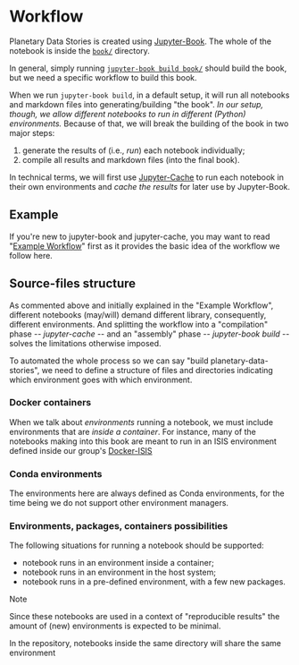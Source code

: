# Workflow

[Jupyter-Book]: https://jupyter-book.org
[Jupyter-Cache]: https://jupyter-cache.readthedocs.io


Planetary Data Stories is created using [Jupyter-Book][].
The whole of the notebook is inside the [`book/`](../book) directory.

In general, simply running 
[`jupyter-book build book/`](https://jupyterbook.org/en/stable/start/build.html)
should build the book, but we need a specific workflow to build this book.

When we run `jupyter-book build`, in a default setup, it will run all notebooks
and markdown files into generating/building "the book".
*In our setup, though, we allow different notebooks to run in different (Python) 
environments.*
Because of that, we will break the building of the book in two major steps:

1. generate the results of (i.e., *run*) each notebook individually;
2. compile all results and markdown files (into the final book).

In technical terms, we will first use [Jupyter-Cache][] to run each notebook
in their own environments and *cache the results* for later use by Jupyter-Book.


## Example

If you're new to jupyter-book and jupyter-cache, you may want to read 
"[Example Workflow](example_workflow.md)" first
as it provides the basic idea of the workflow we follow here.


## Source-files structure

As commented above and initially explained in the "Example Workflow",
different notebooks (may/will) demand different library, consequently,
different environments.
And splitting the workflow into a "compilation" phase -- *jupyter-cache* --
and an "assembly" phase -- *jupyter-book build* -- solves the limitations
otherwise imposed.

To automated the whole process so we can say "build planetary-data-stories",
we need to define a structure of files and directories indicating which
environment goes with which environment.

### Docker containers

When we talk about *environments* running a notebook, we must include
environments that are *inside a container*.
For instance, many of the notebooks making into this book are meant to
run in an ISIS environment defined inside our group's 
[Docker-ISIS](https://github.com/europlanet-gmap/docker-isis)

### Conda environments

The environments here are always defined as Conda environments, for the
time being we do not support other environment managers.

### Environments, packages, containers possibilities

The following situations for running a notebook should be supported:
- notebook runs in an environment inside a container;
- notebook runs in an environment in the host system;
- notebook runs in a pre-defined environment, with a few new packages.

> [!NOTE]
> Since these notebooks are used in a context of "reproducible results"
> the amount of (new) environments is expected to be minimal.
 
In the repository, notebooks inside the same directory will share
the same environment